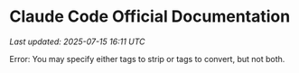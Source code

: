 # Claude Code Official Documentation

*Last updated: 2025-07-15 16:11 UTC*

Error: You may specify either tags to strip or tags to convert, but not both.